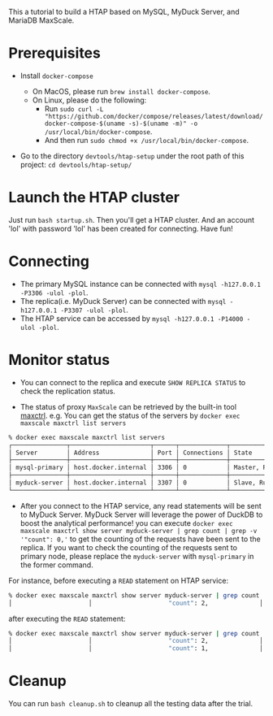This a tutorial to build a HTAP based on MySQL, MyDuck Server, and MariaDB MaxScale.

# Prerequisites

* Install `docker-compose`
    * On MacOS, please run `brew install docker-compose`.
    * On Linux, please do the following:
        * Run `sudo curl -L "https://github.com/docker/compose/releases/latest/download/docker-compose-$(uname -s)-$(uname -m)" -o /usr/local/bin/docker-compose`.
        * And then run `sudo chmod +x /usr/local/bin/docker-compose`.

* Go to the directory `devtools/htap-setup` under the root path of this project: `cd devtools/htap-setup/`

# Launch the HTAP cluster

Just run `bash startup.sh`. Then you'll get a HTAP cluster. And an account 'lol' with password 'lol' has been created for connecting. Have fun!

# Connecting

* The primary MySQL instance can be connected with `mysql -h127.0.0.1 -P3306 -ulol -plol`.
* The replica(i.e. MyDuck Server) can be connected with `mysql -h127.0.0.1 -P3307 -ulol -plol`.
* The HTAP service can be accessed by `mysql -h127.0.0.1 -P14000 -ulol -plol`.

# Monitor status

* You can connect to the replica and execute `SHOW REPLICA STATUS` to check the replication status.

* The status of proxy `MaxScale` can be retrieved by the built-in tool [maxctrl](https://mariadb.com/kb/en/mariadb-maxscale-24-maxctrl/). e.g. You can get the status of the servers by `docker exec maxscale maxctrl list servers`
```bash
% docker exec maxscale maxctrl list servers                                            
┌───────────────┬──────────────────────┬──────┬─────────────┬─────────────────┬──────┬───────────────┐
│ Server        │ Address              │ Port │ Connections │ State           │ GTID │ Monitor       │
├───────────────┼──────────────────────┼──────┼─────────────┼─────────────────┼──────┼───────────────┤
│ mysql-primary │ host.docker.internal │ 3306 │ 0           │ Master, Running │      │ MySQL-Monitor │
├───────────────┼──────────────────────┼──────┼─────────────┼─────────────────┼──────┼───────────────┤
│ myduck-server │ host.docker.internal │ 3307 │ 0           │ Slave, Running  │      │ MySQL-Monitor │
└───────────────┴──────────────────────┴──────┴─────────────┴─────────────────┴──────┴───────────────┘
```

* After you connect to the HTAP service, any read statements will be sent to MyDuck Server. MyDuck Server will leverage the power of DuckDB to boost the analytical performance! you can execute `docker exec maxscale maxctrl show server myduck-server | grep count | grep -v '"count": 0,'` to get the counting of the requests have been sent to the replica. If you want to check the counting of the requests sent to primary node, please replace the `myduck-server` with `mysql-primary` in the former command.

For instance, before executing a `READ` statement on HTAP service:
```bash
% docker exec maxscale maxctrl show server myduck-server | grep count | grep -v '"count": 0,'
│                     │                     "count": 2,              │
```

after executing the `READ` statement:
```bash
% docker exec maxscale maxctrl show server myduck-server | grep count | grep -v '"count": 0,'
│                     │                     "count": 2,              │
│                     │                     "count": 1,              │
```

# Cleanup

You can run `bash cleanup.sh` to cleanup all the testing data after the trial.
